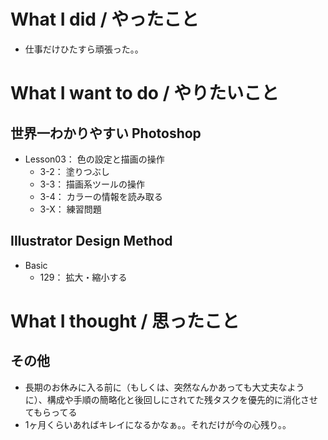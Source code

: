 # What I did / やったこと
- 仕事だけひたすら頑張った。。

# What I want to do / やりたいこと
## 世界一わかりやすい Photoshop
- Lesson03： 色の設定と描画の操作
    - 3-2： 塗りつぶし
    - 3-3： 描画系ツールの操作
    - 3-4： カラーの情報を読み取る
    - 3-X： 練習問題

## Illustrator Design Method
- Basic
    - 129： 拡大・縮小する

# What I thought / 思ったこと
## その他
- 長期のお休みに入る前に（もしくは、突然なんかあっても大丈夫なように）、構成や手順の簡略化と後回しにされてた残タスクを優先的に消化させてもらってる
- 1ヶ月くらいあればキレイになるかなぁ。。それだけが今の心残り。。
